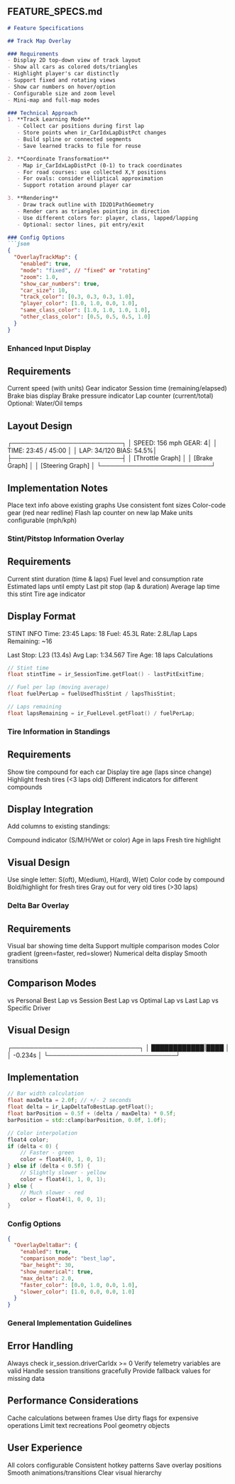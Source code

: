 ## FEATURE_SPECS.md

```markdown
# Feature Specifications

## Track Map Overlay

### Requirements
- Display 2D top-down view of track layout
- Show all cars as colored dots/triangles
- Highlight player's car distinctly
- Support fixed and rotating views
- Show car numbers on hover/option
- Configurable size and zoom level
- Mini-map and full-map modes

### Technical Approach
1. **Track Learning Mode**
   - Collect car positions during first lap
   - Store points when ir_CarIdxLapDistPct changes
   - Build spline or connected segments
   - Save learned tracks to file for reuse

2. **Coordinate Transformation**
   - Map ir_CarIdxLapDistPct (0-1) to track coordinates
   - For road courses: use collected X,Y positions
   - For ovals: consider elliptical approximation
   - Support rotation around player car

3. **Rendering**
   - Draw track outline with ID2D1PathGeometry
   - Render cars as triangles pointing in direction
   - Use different colors for: player, class, lapped/lapping
   - Optional: sector lines, pit entry/exit

### Config Options
```json
{
  "OverlayTrackMap": {
    "enabled": true,
    "mode": "fixed", // "fixed" or "rotating"
    "zoom": 1.0,
    "show_car_numbers": true,
    "car_size": 10,
    "track_color": [0.3, 0.3, 0.3, 1.0],
    "player_color": [1.0, 1.0, 0.0, 1.0],
    "same_class_color": [1.0, 1.0, 1.0, 1.0],
    "other_class_color": [0.5, 0.5, 0.5, 1.0]
  }
}
```
### Enhanced Input Display
## Requirements

Current speed (with units)
Gear indicator
Session time (remaining/elapsed)
Brake bias display
Brake pressure indicator
Lap counter (current/total)
Optional: Water/Oil temps

## Layout Design
┌─────────────────────────┐
│ SPEED: 156 mph   GEAR: 4│
│ TIME: 23:45 / 45:00     │
│ LAP: 34/120  BIAS: 54.5%│
├─────────────────────────┤
│ [Throttle Graph]        │
│ [Brake Graph]           │
│ [Steering Graph]        │
└─────────────────────────┘
## Implementation Notes

Place text info above existing graphs
Use consistent font sizes
Color-code gear (red near redline)
Flash lap counter on new lap
Make units configurable (mph/kph)

### Stint/Pitstop Information Overlay
## Requirements

Current stint duration (time & laps)
Fuel level and consumption rate
Estimated laps until empty
Last pit stop (lap & duration)
Average lap time this stint
Tire age indicator

## Display Format
STINT INFO
Time: 23:45  Laps: 18
Fuel: 45.3L  Rate: 2.8L/lap
Laps Remaining: ~16

Last Stop: L23 (13.4s)
Avg Lap: 1:34.567
Tire Age: 18 laps
Calculations
```cpp
// Stint time
float stintTime = ir_SessionTime.getFloat() - lastPitExitTime;

// Fuel per lap (moving average)
float fuelPerLap = fuelUsedThisStint / lapsThisStint;

// Laps remaining
float lapsRemaining = ir_FuelLevel.getFloat() / fuelPerLap;
```
### Tire Information in Standings
## Requirements

Show tire compound for each car
Display tire age (laps since change)
Highlight fresh tires (<3 laps old)
Different indicators for different compounds

## Display Integration
Add columns to existing standings:

Compound indicator (S/M/H/Wet or color)
Age in laps
Fresh tire highlight

## Visual Design

Use single letter: S(oft), M(edium), H(ard), W(et)
Color code by compound
Bold/highlight for fresh tires
Gray out for very old tires (>30 laps)

### Delta Bar Overlay
## Requirements

Visual bar showing time delta
Support multiple comparison modes
Color gradient (green=faster, red=slower)
Numerical delta display
Smooth transitions

## Comparison Modes

vs Personal Best Lap
vs Session Best Lap
vs Optimal Lap
vs Last Lap
vs Specific Driver

## Visual Design
┌─────────────────────────────┐
│ ████████████|████           │
│        -0.234s              │
└─────────────────────────────┘
## Implementation
```cpp
// Bar width calculation
float maxDelta = 2.0f; // +/- 2 seconds
float delta = ir_LapDeltaToBestLap.getFloat();
float barPosition = 0.5f + (delta / maxDelta) * 0.5f;
barPosition = std::clamp(barPosition, 0.0f, 1.0f);

// Color interpolation
float4 color;
if (delta < 0) {
    // Faster - green
    color = float4(0, 1, 0, 1);
} else if (delta < 0.5f) {
    // Slightly slower - yellow
    color = float4(1, 1, 0, 1);
} else {
    // Much slower - red
    color = float4(1, 0, 0, 1);
}
```
### Config Options
```json
{
  "OverlayDeltaBar": {
    "enabled": true,
    "comparison_mode": "best_lap",
    "bar_height": 30,
    "show_numerical": true,
    "max_delta": 2.0,
    "faster_color": [0.0, 1.0, 0.0, 1.0],
    "slower_color": [1.0, 0.0, 0.0, 1.0]
  }
}
```
### General Implementation Guidelines
## Error Handling

Always check ir_session.driverCarIdx >= 0
Verify telemetry variables are valid
Handle session transitions gracefully
Provide fallback values for missing data

## Performance Considerations

Cache calculations between frames
Use dirty flags for expensive operations
Limit text recreations
Pool geometry objects

## User Experience

All colors configurable
Consistent hotkey patterns
Save overlay positions
Smooth animations/transitions
Clear visual hierarchy
